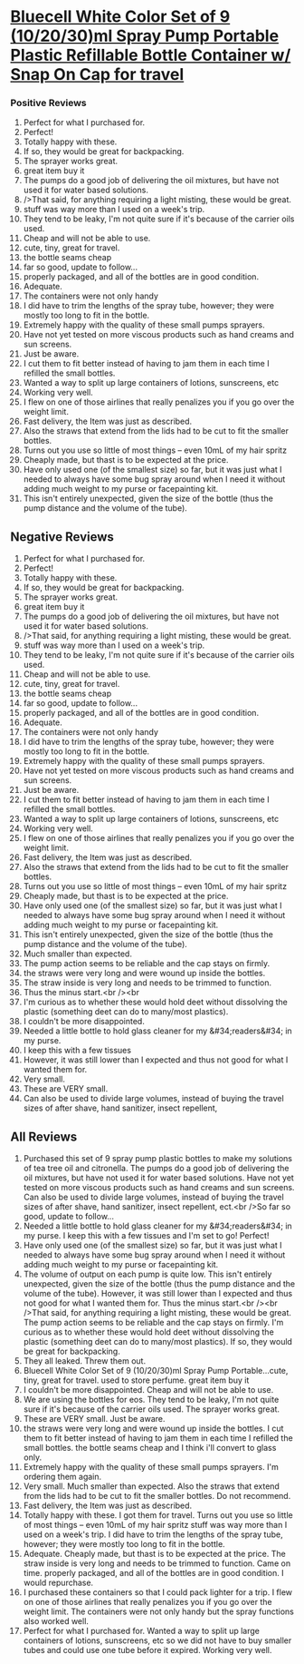 # [Bluecell White Color Set of 9 (10/20/30)ml Spray Pump Portable Plastic Refillable Bottle Container w/ Snap On Cap for travel](https://products.checkmycream.com/products/Bluecell-White-Color-Set-of-9-(102030)ml-Spray-Pump-Portable-Plastic-Refillable-Bottle-Container-w-Snap-On-Cap-for-travel.html)

### Positive Reviews

<ol>
      <li>Perfect for what I purchased for.</li>
      <li>Perfect!</li>
      <li>Totally happy with these.</li>
      <li>If so, they would be great for backpacking.</li>
      <li>The sprayer works great.</li>
      <li>great item buy it</li>
      <li>The pumps do a good job of delivering the oil mixtures, but have not used it for water based solutions.</li>
      <li>/&gt;That said, for anything requiring a light misting, these would be great.</li>
      <li>stuff was way more than I used on a week&#x27;s trip.</li>
      <li>They tend to be leaky, I&#x27;m not quite sure if it&#x27;s because of the carrier oils used.  </li>
      <li>Cheap and will not be able to use.</li>
      <li>cute, tiny, great for travel.</li>
      <li>the bottle seams cheap</li>
      <li>far so good, update to follow...</li>
      <li>properly packaged, and all of the bottles are in good condition.</li>
      <li>Adequate.</li>
      <li>The containers were not only handy</li>
      <li>I did have to trim the lengths of the spray tube, however; they were mostly too long to fit in the bottle.</li>
      <li>Extremely happy with the quality of these small pumps sprayers.</li>
      <li>Have not yet tested on more viscous products such as hand creams and sun screens.</li>
      <li>Just be aware.</li>
      <li>I cut them to fit better instead of having to jam them in each time I refilled the small bottles.</li>
      <li>Wanted a way to split up large containers of lotions, sunscreens, etc</li>
      <li>Working very well.</li>
      <li>I flew on one of those airlines that really penalizes you if you go over the weight limit.</li>
      <li>Fast delivery, the Item was just as described.</li>
      <li>Also the straws that extend from the lids had to be cut to fit the smaller bottles.</li>
      <li>Turns out you use so little of most things – even 10mL of my hair spritz</li>
      <li>Cheaply made, but thast is to be expected at the price.</li>
      <li>Have only used one (of the smallest size) so far, but it was just what I needed to always have some bug spray around when I need it without adding much weight to my purse or facepainting kit.</li>
      <li>This isn&#x27;t entirely unexpected, given the size of the bottle (thus the pump distance and the volume of the tube).</li>
</ol>


<h2>Negative Reviews</h2>
<ol>
<li> Perfect for what I purchased for.</li>
<li> Perfect!</li>
<li> Totally happy with these.</li>
<li> If so, they would be great for backpacking.</li>
<li> The sprayer works great.</li>
<li> great item buy it</li>
<li> The pumps do a good job of delivering the oil mixtures, but have not used it for water based solutions.</li>
<li> /&gt;That said, for anything requiring a light misting, these would be great.</li>
<li> stuff was way more than I used on a week&#x27;s trip.</li>
<li> They tend to be leaky, I&#x27;m not quite sure if it&#x27;s because of the carrier oils used.  </li>
<li> Cheap and will not be able to use.</li>
<li> cute, tiny, great for travel.</li>
<li> the bottle seams cheap</li>
<li> far so good, update to follow...</li>
<li> properly packaged, and all of the bottles are in good condition.</li>
<li> Adequate.</li>
<li> The containers were not only handy</li>
<li> I did have to trim the lengths of the spray tube, however; they were mostly too long to fit in the bottle.</li>
<li> Extremely happy with the quality of these small pumps sprayers.</li>
<li> Have not yet tested on more viscous products such as hand creams and sun screens.</li>
<li> Just be aware.</li>
<li> I cut them to fit better instead of having to jam them in each time I refilled the small bottles.</li>
<li> Wanted a way to split up large containers of lotions, sunscreens, etc</li>
<li> Working very well.</li>
<li> I flew on one of those airlines that really penalizes you if you go over the weight limit.</li>
<li> Fast delivery, the Item was just as described.</li>
<li> Also the straws that extend from the lids had to be cut to fit the smaller bottles.</li>
<li> Turns out you use so little of most things – even 10mL of my hair spritz</li>
<li> Cheaply made, but thast is to be expected at the price.</li>
<li> Have only used one (of the smallest size) so far, but it was just what I needed to always have some bug spray around when I need it without adding much weight to my purse or facepainting kit.</li>
<li> This isn&#x27;t entirely unexpected, given the size of the bottle (thus the pump distance and the volume of the tube).</li>
<li> Much smaller than expected.</li>
<li> The pump action seems to be reliable and the cap stays on firmly.</li>
<li> the straws were very long and were wound up inside the bottles.</li>
<li> The straw inside is very long and needs to be trimmed to function.</li>
<li> Thus the minus start.&lt;br /&gt;&lt;br</li>
<li> I&#x27;m curious as to whether these would hold deet without dissolving the plastic (something deet can do to many/most plastics).</li>
<li> I couldn&#x27;t be more disappointed.  </li>
<li> Needed a little bottle to hold glass cleaner for my &amp;#34;readers&amp;#34; in my purse.  </li>
<li> I keep this with a few tissues</li>
<li> However, it was still lower than I expected and thus not good for what I wanted them for.</li>
<li> Very small.</li>
<li> These are VERY small.</li>
<li> Can also be used to divide large volumes, instead of buying the travel sizes of after shave, hand sanitizer, insect repellent,</li>
</ol>

<h2>All Reviews</h2>

<ol>
    <li> Purchased this set of 9 spray pump plastic bottles to make my solutions of tea tree oil and citronella. The pumps do a good job of delivering the oil mixtures, but have not used it for water based solutions. Have not yet tested on more viscous products such as hand creams and sun screens. Can also be used to divide large volumes, instead of buying the travel sizes of after shave, hand sanitizer, insect repellent, ect.&lt;br /&gt;So far so good, update to follow...</li>
    <li> Needed a little bottle to hold glass cleaner for my &amp;#34;readers&amp;#34; in my purse.  I keep this with a few tissues and I&#x27;m set to go!  Perfect!</li>
    <li> Have only used one (of the smallest size) so far, but it was just what I needed to always have some bug spray around when I need it without adding much weight to my purse or facepainting kit.</li>
    <li> The volume of output on each pump is quite low. This isn&#x27;t entirely unexpected, given the size of the bottle (thus the pump distance and the volume of the tube). However, it was still lower than I expected and thus not good for what I wanted them for. Thus the minus start.&lt;br /&gt;&lt;br /&gt;That said, for anything requiring a light misting, these would be great. The pump action seems to be reliable and the cap stays on firmly. I&#x27;m curious as to whether these would hold deet without dissolving the plastic (something deet can do to many/most plastics). If so, they would be great for backpacking.</li>
    <li> They all leaked.  Threw them out.</li>
    <li> Bluecell White Color Set of 9 (10/20/30)ml Spray Pump Portable...cute, tiny, great for travel. used to store perfume. great item buy it</li>
    <li> I couldn&#x27;t be more disappointed.  Cheap and will not be able to use.</li>
    <li> We are using the bottles for eos.  They tend to be leaky, I&#x27;m not quite sure if it&#x27;s because of the carrier oils used.  The sprayer works great.</li>
    <li> These are VERY small. Just be aware.</li>
    <li> the straws were very long and were wound up inside the bottles. I cut them to fit better instead of having to jam them in each time I refilled the small bottles. the bottle seams cheap and I think i&#x27;ll convert to glass only.</li>
    <li> Extremely happy with the quality of these small pumps sprayers. I&#x27;m ordering them again.</li>
    <li> Very small. Much smaller than expected. Also the straws that extend from the lids had to be cut to fit the smaller bottles. Do not recommend.</li>
    <li> Fast delivery, the Item was just as described.</li>
    <li> Totally happy with these. I got them for travel. Turns out you use so little of most things – even 10mL of my hair spritz stuff was way more than I used on a week&#x27;s trip. I did have to trim the lengths of the spray tube, however; they were mostly too long to fit in the bottle.</li>
    <li> Adequate. Cheaply made, but thast is to be expected at the price. The straw inside is very long and needs to be trimmed to function. Came on time. properly packaged, and all of the bottles are in good condition. I would repurchase.</li>
    <li> I purchased these containers so that I could pack lighter for a trip. I flew on one of those airlines that really penalizes you if you go over the weight limit. The containers were not only handy but the spray functions also worked well.</li>
    <li> Perfect for what I purchased for. Wanted a way to split up large containers of lotions, sunscreens, etc so we did not have to buy smaller tubes and could use one tube before it expired. Working very well.</li>
</ol>




